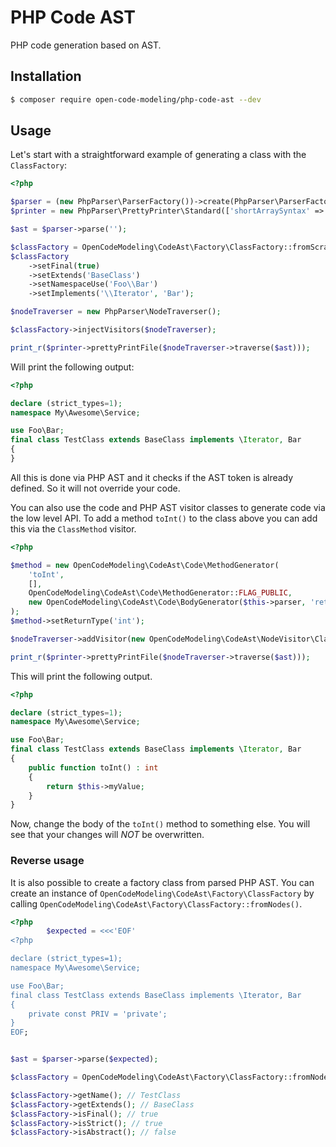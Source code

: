 # PHP Code AST

PHP code generation based on AST.

## Installation

```bash
$ composer require open-code-modeling/php-code-ast --dev
```

## Usage

Let's start with a straightforward example of generating a class with the `ClassFactory`:

```php
<?php

$parser = (new PhpParser\ParserFactory())->create(PhpParser\ParserFactory::ONLY_PHP7);
$printer = new PhpParser\PrettyPrinter\Standard(['shortArraySyntax' => true]);

$ast = $parser->parse('');

$classFactory = OpenCodeModeling\CodeAst\Factory\ClassFactory::fromScratch('TestClass', 'My\\Awesome\\Service');
$classFactory
    ->setFinal(true)
    ->setExtends('BaseClass')
    ->setNamespaceUse('Foo\\Bar')
    ->setImplements('\\Iterator', 'Bar');

$nodeTraverser = new PhpParser\NodeTraverser();

$classFactory->injectVisitors($nodeTraverser);

print_r($printer->prettyPrintFile($nodeTraverser->traverse($ast)));
```

Will print the following output:

```php
<?php

declare (strict_types=1);
namespace My\Awesome\Service;

use Foo\Bar;
final class TestClass extends BaseClass implements \Iterator, Bar
{
}
```

All this is done via PHP AST and it checks if the AST token is already defined. So it will not override your code.

You can also use the code and PHP AST visitor classes to generate code via the low level API.
To add a method `toInt()` to the class above you can add this via the `ClassMethod` visitor.

```php
<?php

$method = new OpenCodeModeling\CodeAst\Code\MethodGenerator(
    'toInt',
    [],
    OpenCodeModeling\CodeAst\Code\MethodGenerator::FLAG_PUBLIC,
    new OpenCodeModeling\CodeAst\Code\BodyGenerator($this->parser, 'return $this->myValue;')
);
$method->setReturnType('int');

$nodeTraverser->addVisitor(new OpenCodeModeling\CodeAst\NodeVisitor\ClassMethod($method));

print_r($printer->prettyPrintFile($nodeTraverser->traverse($ast)));
```

This will print the following output.

```php
<?php

declare (strict_types=1);
namespace My\Awesome\Service;

use Foo\Bar;
final class TestClass extends BaseClass implements \Iterator, Bar
{
    public function toInt() : int
    {
        return $this->myValue;
    }
}
```

Now, change the body of the `toInt()` method to something else. You will see that your changes will *NOT* be overwritten.

### Reverse usage

It is also possible to create a factory class from parsed PHP AST. You can create an instance of `OpenCodeModeling\CodeAst\Factory\ClassFactory` by 
calling `OpenCodeModeling\CodeAst\Factory\ClassFactory::fromNodes()`.

```php
<?php
        $expected = <<<'EOF'
<?php

declare (strict_types=1);
namespace My\Awesome\Service;

use Foo\Bar;
final class TestClass extends BaseClass implements \Iterator, Bar
{
    private const PRIV = 'private';
}
EOF;


$ast = $parser->parse($expected);

$classFactory = OpenCodeModeling\CodeAst\Factory\ClassFactory::fromNodes(...$ast);

$classFactory->getName(); // TestClass
$classFactory->getExtends(); // BaseClass
$classFactory->isFinal(); // true
$classFactory->isStrict(); // true
$classFactory->isAbstract(); // false

```
